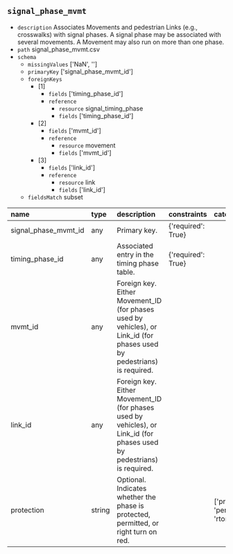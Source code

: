 ## `signal_phase_mvmt`
  - `description` Associates Movements and pedestrian Links (e.g., crosswalks) with signal phases. A signal phase may be associated with several movements. A Movement may also run on more than one phase.
  - `path` signal_phase_mvmt.csv
  - `schema`
      - `missingValues` ['NaN', '']
    - `primaryKey` ['signal_phase_mvmt_id']
    - `foreignKeys`
      - [1]
        - `fields` ['timing_phase_id']
        - `reference`
          - `resource` signal_timing_phase
          - `fields` ['timing_phase_id']
      - [2]
        - `fields` ['mvmt_id']
        - `reference`
          - `resource` movement
          - `fields` ['mvmt_id']
      - [3]
        - `fields` ['link_id']
        - `reference`
          - `resource` link
          - `fields` ['link_id']
    - `fieldsMatch` subset
  
| name                 | type   | description                                                                                                             | constraints        | categories                         |
|:---------------------|:-------|:------------------------------------------------------------------------------------------------------------------------|:-------------------|:-----------------------------------|
| signal_phase_mvmt_id | any    | Primary key.                                                                                                            | {'required': True} |                                    |
| timing_phase_id      | any    | Associated entry in the timing phase table.                                                                             | {'required': True} |                                    |
| mvmt_id              | any    | Foreign key. Either Movement_ID (for phases used by vehicles), or Link_id (for phases used by pedestrians) is required. |                    |                                    |
| link_id              | any    | Foreign key. Either Movement_ID (for phases used by vehicles), or Link_id (for phases used by pedestrians) is required. |                    |                                    |
| protection           | string | Optional. Indicates whether the phase is protected, permitted, or right turn on red.                                    |                    | ['protected', 'permitted', 'rtor'] |